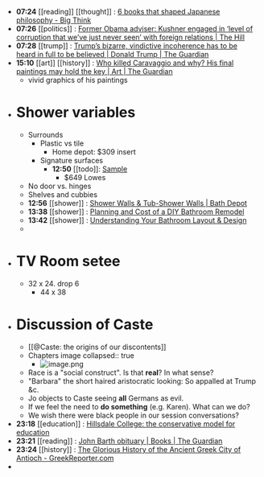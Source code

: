 - **07:24** [[reading]] [[thought]] : [6 books that shaped Japanese philosophy - Big Think](https://bigthink.com/thinking/6-books-that-shaped-japanese-philosophy/ "6 books that shaped Japanese philosophy - Big Think")
- **07:26** [[politics]] : [Former Obama adviser: Kushner engaged in ‘level of corruption that we’ve just never seen’ with foreign relations | The Hill](https://thehill.com/policy/international/4589465-former-obama-advisor-kushner-engaged-in-level-of-corruption-that-weve-just-never-seen-with-foreign-relations/ "Former Obama adviser: Kushner engaged in ‘level of corruption that we’ve just never seen’ with foreign relations | The Hill")
- **07:28** [[trump]] : [Trump’s bizarre, vindictive incoherence has to be heard in full to be believed | Donald Trump | The Guardian](https://www.theguardian.com/us-news/2024/apr/06/donald-trump-speech-analysis "Trump’s bizarre, vindictive incoherence has to be heard in full to be believed | Donald Trump | The Guardian")
- **15:10** [[art]] [[history]] : [Who killed Caravaggio and why? His final paintings may hold the key | Art | The Guardian](https://www.theguardian.com/artanddesign/2024/apr/12/who-killed-caravaggio-and-why-his-final-paintings-may-hold-the-key "Who killed Caravaggio and why? His final paintings may hold the key | Art | The Guardian")
	- vivid graphics of his paintings
- # Shower variables
	- Surrounds
		- Plastic vs tile
			- Home depot: $309 insert
		- Signature surfaces
			- **12:50** [[todo]]: [Sample](https://www.lowes.com/pd/Delta-EverEdge-60-in-x-32-in-x-72-in-3-Piece-Direct-To-Stud-High-Gloss-White-Alcove-Shower-Wall-Surround/5013492407?cm_mmc=shp-_-c-_-prd-_-bth-_-ggl-_-CRP_SHP_LIA_BTH_Online_A-B-_-5013492407-_-local-_-0-_-0&gad_source=1&gclid=CjwKCAjwt-OwBhBnEiwAgwzrUhFitABNvdxIar_xBSjS0H-a9Fsw576rS8cJ4xiX3BRm_-qsBGcSmhoCJIIQAvD_BwE&gclsrc=aw.ds)
				- $649 Lowes
	- No door vs. hinges
	- Shelves and cubbies
	- **12:56** [[shower]] : [Shower Walls &amp; Tub-Shower Walls | Bath Depot](https://www.bathdepot.com/bathroom/showers/shower-walls.html "Shower Walls &amp; Tub-Shower Walls | Bath Depot")
	- **13:38** [[shower]] : [Planning and Cost of a DIY Bathroom Remodel](https://www.lowes.com/n/ideas-inspiration/bathroom-remodel-ideas "Planning and Cost of a DIY Bathroom Remodel")
	- **13:42** [[shower]] : [Understanding Your Bathroom Layout &amp; Design](https://www.lowes.com/n/how-to/bath-planning-guide-design "Understanding Your Bathroom Layout &amp; Design")
	-
- # TV Room setee
	- 32 x 24. drop 6
		- 44 x 38
- # Discussion of Caste
	- [[@Caste: the origins of our discontents]]
	- Chapters image
	  collapsed:: true
		- ![image.png](../assets/image_1712959411414_0.png)
	- Race is a "social construct". Is that **real**? In what sense?
	- "Barbara" the short haired aristocratic looking: So appalled at Trump &c.
	- Jo objects to Caste seeing **all** Germans as evil.
	- If we feel the need to **do something** (e.g. Karen). What can we do?
	- We wish there were black people in our session conversations?
- **23:18** [[education]] : [Hillsdale College: the conservative model for education](https://www.ft.com/content/8e2e9c6a-acde-4fc9-9513-3dbe219d8ecc "Hillsdale College: the conservative model for education")
- **23:21** [[reading]] : [John Barth obituary | Books | The Guardian](https://www.theguardian.com/books/2024/apr/12/john-barth-obituary "John Barth obituary | Books | The Guardian")
- **23:24** [[history]] : [The Glorious History of the Ancient Greek City of Antioch - GreekReporter.com](https://greekreporter.com/2024/04/12/history-hellenistic-city-antioch/ "The Glorious History of the Ancient Greek City of Antioch - GreekReporter.com")
-